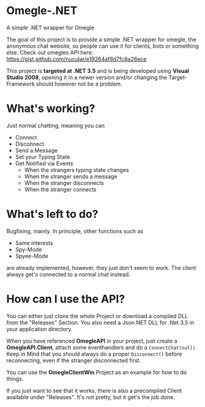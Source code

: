 # Omegle-.NET
A simple .NET wrapper for Omegle

The goal of this project is to provide a simple .NET wrapper for omegle, the anonymous chat website, so people can use it for clients, bots or something else. Check out omegles API here: https://gist.github.com/nucular/e19264af8d7fc8a26ece

This project is **targeted at .NET 3.5** and is being developed using **Visual Studio 2008**, opening it in a newer version and/or changing the Target-Framework should however not be a problem.

# What's working?

Just normal chatting, meaning you can

- Connect
- Disconnect
- Send a Message
- Set your Typing State
- Get Notified via Events
  - When the strangers typing state changes
  - When the stranger sends a message
  - When the stranger disconnects
  - When the stranger connects
  
# What's left to do?

Bugfixing, mainly. In principle, other functions such as

- Same interests
- Spy-Mode
- Spyee-Mode
  
are already implemented, however, they just don't seem to work. The client always get's connected to a normal chat instead.

# How can I use the API?

You can either just clone the whole Project or download a compiled DLL from the "Releases" Section. You also need a Json.NET DLL for .Net 3.5 in your application directory.

When you have referenced **OmegleAPI** in your project, just create a **OmegleAPI.Client**, attach some eventhandlers and do a `ConnectChat(null)`. Keep in Mind that you should always do a proper `Disconnect()` before reconnecting, even if the stranger disconnected first.

You can use the **OmegleClientWin** Project as an example for how to do things.

If you just want to see that it works, there is also a precompiled Client available under "Releases". It's not pretty, but it get's the job done.
